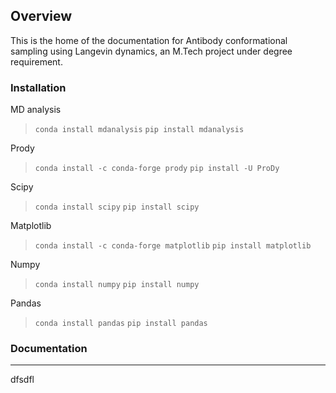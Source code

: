 ## Overview
This is the home of the documentation for Antibody conformational sampling using Langevin dynamics, an M.Tech project under degree requirement.

### Installation
MD analysis
> ``conda install mdanalysis``
> ``pip install mdanalysis``

Prody
> ``conda install -c conda-forge prody``
> ``pip install -U ProDy``

Scipy
> ``conda install scipy``
> ``pip install scipy``

Matplotlib
> ``conda install -c conda-forge matplotlib``
> ``pip install matplotlib``

Numpy
> ``conda install numpy``
> ``pip install numpy``

Pandas
> ``conda install pandas``
> ``pip install pandas``

### Documentation
---
dfsdfl
